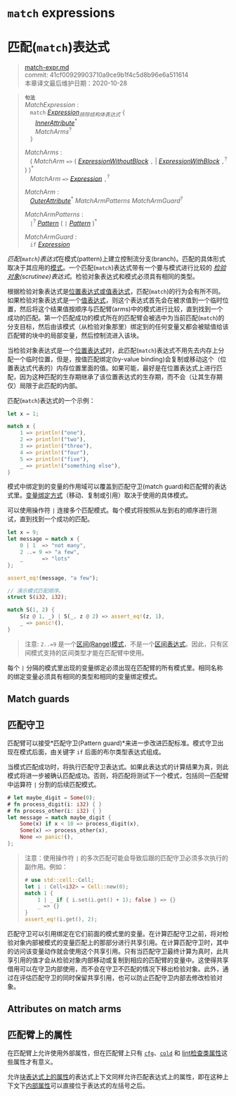 # `match` expressions
# 匹配(`match`)表达式

>[match-expr.md](https://github.com/rust-lang/reference/blob/master/src/expressions/match-expr.md)\
>commit: 41cf00929903710a9ce9b1f4c5d8b96e6a511614 \
>本章译文最后维护日期：2020-10-28

> **<sup>句法</sup>**\
> _MatchExpression_ :\
> &nbsp;&nbsp; `match` [_Expression_]<sub>_排除结构体表达式_</sub> `{`\
> &nbsp;&nbsp; &nbsp;&nbsp; [_InnerAttribute_]<sup>\*</sup>\
> &nbsp;&nbsp; &nbsp;&nbsp; _MatchArms_<sup>?</sup>\
> &nbsp;&nbsp; `}`
>
> _MatchArms_ :\
> &nbsp;&nbsp; ( _MatchArm_ `=>`
>                             ( [_ExpressionWithoutBlock_][_Expression_] `,`
>                             | [_ExpressionWithBlock_][_Expression_] `,`<sup>?</sup> )
>                           )<sup>\*</sup>\
> &nbsp;&nbsp; _MatchArm_ `=>` [_Expression_] `,`<sup>?</sup>
>
> _MatchArm_ :\
> &nbsp;&nbsp; [_OuterAttribute_]<sup>\*</sup> _MatchArmPatterns_ _MatchArmGuard_<sup>?</sup>
>
> _MatchArmPatterns_ :\
> &nbsp;&nbsp; `|`<sup>?</sup> [_Pattern_] ( `|` [_Pattern_] )<sup>\*</sup>
>
> _MatchArmGuard_ :\
> &nbsp;&nbsp; `if` [_Expression_]

*匹配(`match`)表达式*在模式(pattern)上建立控制流分支(branch)。匹配的具体形式取决于其应用的[模式][pattern]。一个匹配(`match`)表达式带有一个要与模式进行比较的 *[检验对象][scrutinee](scrutinee)表达式*。检验对象表达式和模式必须具有相同的类型。

根据检验对象表达式是[位置表达式或值表达式][place expression]，匹配(`match`)的行为会有所不同。如果检验对象表达式是一个[值表达式][value expression]，则这个表达式首先会在被求值到一个临时位置，然后将这个结果值按顺序与匹配臂(arms)中的模式进行比较，直到找到一个成功的匹配。第一个匹配成功的模式所在的匹配臂会被选中为当前匹配(`match`)的分支目标，然后由该模式（从检验对象那里）绑定到的任何变量又都会被赋值给该匹配臂的块中的局部变量，然后控制流进入该块。

当检验对象表达式是一个[位置表达式][place expression]时，此匹配(`match`)表达式不用先去内存上分配一个临时位置，但是，按值匹配绑定(by-value binding)会复制或移动这个（位置表达式代表的）内存位置里面的值。如果可能，最好是在位置表达式上进行匹配，因为这种匹配的生存期继承了该位置表达式的生存期，而不会（让其生存期仅）局限于此匹配的内部。

匹配(`match`)表达式的一个示例：

```rust
let x = 1;

match x {
    1 => println!("one"),
    2 => println!("two"),
    3 => println!("three"),
    4 => println!("four"),
    5 => println!("five"),
    _ => println!("something else"),
}
```

模式中绑定到的变量的作用域可以覆盖到匹配守卫(match guard)和匹配臂的表达式里。[变量绑定方式][binding mode]（移动、复制或引用）取决于使用的具体模式。

可以使用操作符 `|` 连接多个匹配模式。每个模式将按照从左到右的顺序进行测试，直到找到一个成功的匹配。

```rust
let x = 9;
let message = match x {
    0 | 1  => "not many",
    2 ..= 9 => "a few",
    _      => "lots"
};

assert_eq!(message, "a few");

// 演示模式匹配顺序。
struct S(i32, i32);

match S(1, 2) {
    S(z @ 1, _) | S(_, z @ 2) => assert_eq!(z, 1),
    _ => panic!(),
}
```

> 注意: `2..=9` 是一个[区间(Range)模式][Range Pattern]，不是一个[区间表达式][Range Expression]。因此，只有区间模式支持的区间类型才能在匹配臂中使用。

每个 `|` 分隔的模式里出现的变量绑定必须出现在匹配臂的所有模式里。相同名称的绑定变量必须具有相同的类型和相同的变量绑定模式。

## Match guards
## 匹配守卫

匹配臂可以接受*匹配守卫(Pattern guard)*来进一步改进匹配标准。模式守卫出现在模式后面，由关键字 `if` 后面的布尔类型表达式组成。

当模式匹配成功时，将执行匹配守卫表达式。如果此表达式的计算结果为真，则此模式将进一步被确认匹配成功。否则，将匹配将测试下一个模式，包括同一匹配臂中运算符 `|` 分割的后续匹配模式。

```rust
# let maybe_digit = Some(0);
# fn process_digit(i: i32) { }
# fn process_other(i: i32) { }
let message = match maybe_digit {
    Some(x) if x < 10 => process_digit(x),
    Some(x) => process_other(x),
    None => panic!(),
};
```

> 注意：使用操作符 `|` 的多次匹配可能会导致后跟的匹配守卫必须多次执行的副作用。例如：
>
> ```rust
> # use std::cell::Cell;
> let i : Cell<i32> = Cell::new(0);
> match 1 {
>     1 | _ if { i.set(i.get() + 1); false } => {}
>     _ => {}
> }
> assert_eq!(i.get(), 2);
> ```

匹配守卫可以引用绑定在它们前面的模式里的变量。在计算匹配守卫之前，将对检验对象内部被模式的变量匹配上的那部分进行共享引用。在计算匹配守卫时，其中的访问该变量动作就会使用这个共享引用。只有当匹配守卫最终计算为真时，此共享引用的值才会从检验对象内部移动或复制到相应的匹配臂的变量中。这使得共享借用可以在守卫内部使用，而不会在守卫不匹配的情况下移出检验对象。此外，通过在评估匹配守卫的同时保留共享引用，也可以防止匹配守卫内部去修改检验对象。

## Attributes on match arms
## 匹配臂上的属性

在匹配臂上允许使用外部属性，但在匹配臂上只有 [`cfg`]、[`cold`] 和 [lint检查类属性][lint check attributes]这些属性才有意义。

允许[块表达式上的属性][attributes on block expressions]的表达式上下文同样允许匹配表达式上的属性，即在这种上下文下[内部属性][Inner attributes]可以直接位于表达式的左括号之后。

[_Expression_]: ../expressions.md
[place expression]: ../expressions.md#place-expressions-and-value-expressions
[value expression]: ../expressions.md#place-expressions-and-value-expressions
[_InnerAttribute_]: ../attributes.md
[_OuterAttribute_]: ../attributes.md
[`cfg`]: ../conditional-compilation.md
[`cold`]: ../attributes/codegen.md#the-cold-attribute
[lint check attributes]: ../attributes/diagnostics.md#lint-check-attributes
[Range Expression]: range-expr.md

[_Pattern_]: ../patterns.md
[pattern]: ../patterns.md
[Inner attributes]: ../attributes.md
[Range Pattern]: ../patterns.md#range-patterns
[attributes on block expressions]: block-expr.md#attributes-on-block-expressions
[binding mode]: ../patterns.md#binding-modes
[scrutinee]: ../glossary.md#scrutinee

<!-- 2020-11-12-->
<!-- checked -->
